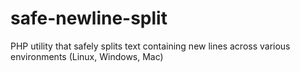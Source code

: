 # safe-newline-split
PHP utility that safely splits text containing new lines across various environments (Linux, Windows, Mac)
